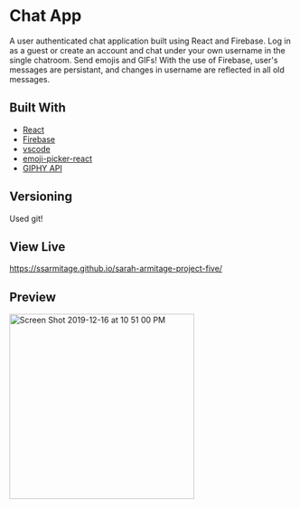 # Chat App
A user authenticated chat application built using React and Firebase. Log in as a guest or create an account and chat under your own username in the single chatroom. Send emojis and GIFs! With the use of Firebase, user's messages are persistant, and changes in username are reflected in all old messages. 

## Built With
* [React](https://github.com/facebook/create-react-app)
* [Firebase](https://firebase.google.com/)
* [vscode](https://code.visualstudio.com/) 
* [emoji-picker-react](https://www.npmjs.com/package/emoji-picker-react)
* [GIPHY API](https://developers.giphy.com/)

## Versioning
Used git!

## View Live
https://ssarmitage.github.io/sarah-armitage-project-five/

## Preview
<img width="327" alt="Screen Shot 2019-12-16 at 10 51 00 PM" src="https://user-images.githubusercontent.com/48597469/80238860-32abed80-862d-11ea-95c6-8b0bf784b31e.png">
